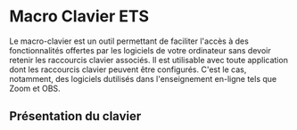 # Macro Clavier ETS

Le macro-clavier est un outil permettant de faciliter l'accès à des fonctionnalités offertes par les logiciels de votre ordinateur sans devoir retenir les raccourcis clavier associés. Il est utilisable avec toute application dont les raccourcis clavier peuvent être configurés. C'est le cas, notamment, des logiciels dutilisés dans l'enseignement en-ligne tels que Zoom et OBS. 

## Présentation du clavier
